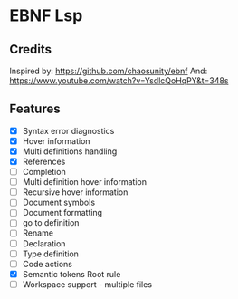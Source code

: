 # EBNF Lsp

## Credits

Inspired by: <https://github.com/chaosunity/ebnf>
And: <https://www.youtube.com/watch?v=YsdlcQoHqPY&t=348s>

## Features

- [x] Syntax error diagnostics
- [x] Hover information
- [x] Multi definitions handling
- [x] References
- [ ] Completion
- [ ] Multi definition hover information
- [ ] Recursive hover information
- [ ] Document symbols
- [ ] Document formatting
- [ ] go to definition
- [ ] Rename
- [ ] Declaration
- [ ] Type definition
- [ ] Code actions
- [X] Semantic tokens Root rule
- [ ] Workspace support - multiple files
